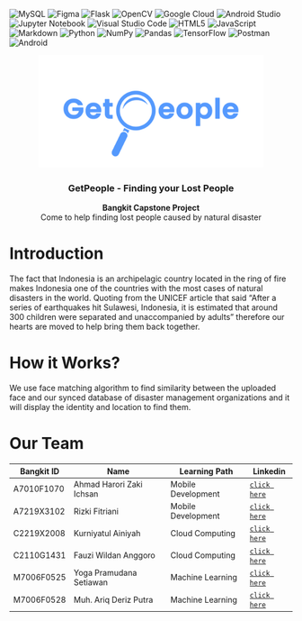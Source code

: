![MySQL](https://img.shields.io/badge/mysql-%2300f.svg?style=for-the-badge&logo=mysql&logoColor=white)
![Figma](https://img.shields.io/badge/figma-%23F24E1E.svg?style=for-the-badge&logo=figma&logoColor=white)
![Flask](https://img.shields.io/badge/flask-%23000.svg?style=for-the-badge&logo=flask&logoColor=white)
![OpenCV](https://img.shields.io/badge/opencv-%23white.svg?style=for-the-badge&logo=opencv&logoColor=white)
![Google Cloud](https://img.shields.io/badge/GoogleCloud-%234285F4.svg?style=for-the-badge&logo=google-cloud&logoColor=white)
![Android Studio](https://img.shields.io/badge/Android%20Studio-3DDC84.svg?style=for-the-badge&logo=android-studio&logoColor=white)
![Jupyter Notebook](https://img.shields.io/badge/jupyter-%23FA0F00.svg?style=for-the-badge&logo=jupyter&logoColor=white)
![Visual Studio Code](https://img.shields.io/badge/Visual%20Studio%20Code-0078d7.svg?style=for-the-badge&logo=visual-studio-code&logoColor=white)
![HTML5](https://img.shields.io/badge/html5-%23E34F26.svg?style=for-the-badge&logo=html5&logoColor=white)
![JavaScript](https://img.shields.io/badge/javascript-%23323330.svg?style=for-the-badge&logo=javascript&logoColor=%23F7DF1E)
![Markdown](https://img.shields.io/badge/markdown-%23000000.svg?style=for-the-badge&logo=markdown&logoColor=white)
![Python](https://img.shields.io/badge/python-3670A0?style=for-the-badge&logo=python&logoColor=ffdd54)
![NumPy](https://img.shields.io/badge/numpy-%23013243.svg?style=for-the-badge&logo=numpy&logoColor=white)
![Pandas](https://img.shields.io/badge/pandas-%23150458.svg?style=for-the-badge&logo=pandas&logoColor=white)
![TensorFlow](https://img.shields.io/badge/TensorFlow-%23FF6F00.svg?style=for-the-badge&logo=TensorFlow&logoColor=white)
![Postman](https://img.shields.io/badge/Postman-FF6C37?style=for-the-badge&logo=postman&logoColor=white)
![Android](https://img.shields.io/badge/Android-3DDC84?style=for-the-badge&logo=android&logoColor=white)
  
<p align="center">
  <a href="https://github.com/GetPeople">
    <img src="https://github.com/GetPeople/.github/blob/main/resources/getpeople.png" width='400dp' alt="Logo" >
  </a>
  
  <h3 align="center">GetPeople - Finding your Lost People</h3>
  <p align="center">
    <strong>Bangkit Capstone Project</strong> <br>
    Come to help finding lost people caused by natural disaster
  </p>

# Introduction
The fact that Indonesia is an archipelagic country located in the ring of fire makes Indonesia one of the countries with the most cases of natural disasters in the world. Quoting from the UNICEF article that said “After a series of earthquakes hit Sulawesi, Indonesia, it is estimated that around 300 children were separated and unaccompanied by adults” therefore our hearts are moved to help bring them back together.

# How it Works?
We use face matching algorithm to find similarity between the uploaded face and our synced database of disaster management organizations and it will display the identity and location to find them.

# Our Team
| Bangkit ID | Name                     | Learning Path       | Linkedin         |
| ---------- | ------------------------ | ------------------- | ---------------- |
| A7010F1070 | Ahmad Harori Zaki Ichsan | Mobile Development  | [`click here`](https://www.linkedin.com/in/ahmadharori/) |
| A7219X3102 | Rizki Fitriani           | Mobile Development  | [`click here`](https://www.linkedin.com/in/rizki-fitriani-27210b173/) |
| C2219X2008 | Kurniyatul Ainiyah       | Cloud Computing     | [`click here`](https://www.linkedin.com/in/kurniyatul-ainiyah/) |
| C2110G1431 | Fauzi Wildan Anggoro     | Cloud Computing     | [`click here`](https://www.linkedin.com/in/fauzianggoro/) |
| M7006F0525 | Yoga Pramudana Setiawan  | Machine Learning    | [`click here`](https://www.linkedin.com/in/yogapramudana/) |
| M7006F0528 | Muh. Ariq Deriz Putra    | Machine Learning    | [`click here`](https://www.linkedin.com/in/ariqderiz/) |
